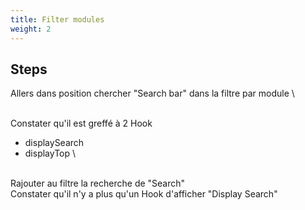 ```yaml
---
title: Filter modules
weight: 2
---
```

## Steps

Allers dans position chercher "Search bar" dans la filtre par module\
\
Constater qu'il est greffé à 2 Hook 
- displaySearch
- displayTop\
\
Rajouter au filtre la recherche de "Search"\
Constater qu'il n'y a plus qu'un Hook d'afficher "Display Search"

